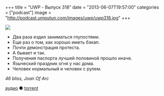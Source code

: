 +++
title = "UWP - Выпуск 318"
date = "2013-06-07T19:57:00"
categories = ["podcast"]
image = "http://podcast.umputun.com/images/uwp/uwp318.jpg"
+++

![](https://podcast.umputun.com/images/uwp/uwp318.jpg)

- Два раза ездил заниматься глупостями.
- Еще раз о том, как хорошо иметь бэкап.
- Почти демонстрация протеста.
- А бывает и так.
- Получения паспорта лучшей половиной прошло иначе.
- Языческий праздник огня у нас дома.
- Человек нормальный и человек с рулем.

_46 bliss, Joan Of Arc_

[аудио](https://podcast.umputun.com/media/ump_podcast318.mp3) ● [torrent](http://podcast.umputun.com/torrents/ump_podcast318.mp3.torrent)

<audio src="https://podcast.umputun.com/media/ump_podcast318.mp3" preload="none"></audio>